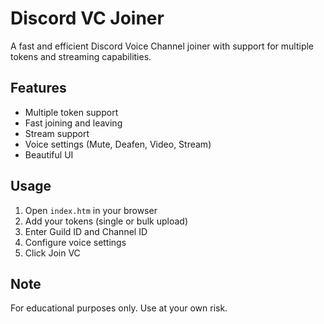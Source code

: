 # Discord VC Joiner

A fast and efficient Discord Voice Channel joiner with support for multiple tokens and streaming capabilities.

## Features
- Multiple token support
- Fast joining and leaving
- Stream support
- Voice settings (Mute, Deafen, Video, Stream)
- Beautiful UI

## Usage
1. Open `index.htm` in your browser
2. Add your tokens (single or bulk upload)
3. Enter Guild ID and Channel ID
4. Configure voice settings
5. Click Join VC

## Note
For educational purposes only. Use at your own risk.
